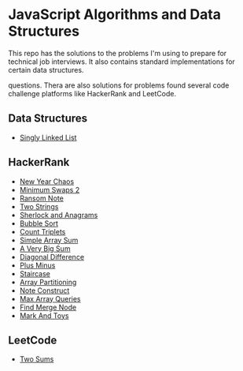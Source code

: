 # JavaScript Algorithms and Data Structures

This repo has the solutions to the problems I'm using to prepare for technical job interviews. It
also contains standard implementations for certain data structures.

questions. Thera are also solutions for problems found several code challenge platforms like HackerRank and LeetCode.

## Data Structures
* [Singly Linked List](data-structures/singlyLinkedList.js)

## HackerRank
* [New Year Chaos](hacker-rank/new-year-chaos.js)
* [Minimum Swaps 2](hacker-rank/minimum-swaps-2.js)
* [Ransom Note](hacker-rank/ransom-note.js)
* [Two Strings](hacker-rank/two-strings.js)
* [Sherlock and Anagrams](hacker-rank/sherlock-and-anagrams.js)
* [Bubble Sort](hacker-rank/bubble-sort.js)
* [Count Triplets](hacker-rank/count-triplets.js)
* [Simple Array Sum](hacker-rank/simple-array-sum.js)
* [A Very Big Sum](hacker-rank/a-very-big-sum.js)
* [Diagonal Difference](hacker-rank/diagonal-difference.js)
* [Plus Minus](hacker-rank/plus-minus.js)
* [Staircase](hacker-rank/staircase.js)
* [Array Partitioning](hacker-rank/array-partitioning.js)
* [Note Construct](hacker-rank/note-construct.js)
* [Max Array Queries](hacker-rank/max-array-queries.js)
* [Find Merge Node](hacker-rank/find-merge-node.js)
* [Mark And Toys](hacker-rank/mark-and-toys.js)


## LeetCode
* [Two Sums](leet-code/two-sum.js)
